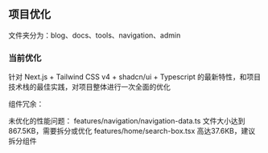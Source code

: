 ## 项目优化

文件夹分为：blog、docs、tools、navigation、admin

### 当前优化

针对 Next.js + Tailwind CSS v4 + shadcn/ui + Typescript 的最新特性，和项目技术栈的最佳实践，对项目整体进行一次全面的优化

组件冗余：

未优化的性能问题：
features/navigation/navigation-data.ts 文件大小达到867.5KB，需要拆分或优化
features/home/search-box.tsx 高达37.6KB，建议拆分组件
